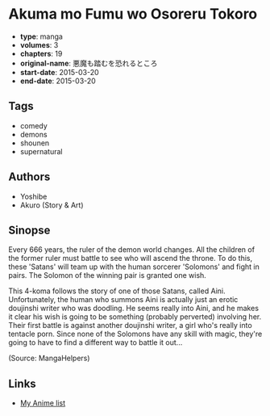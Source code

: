 # Akuma mo Fumu wo Osoreru Tokoro

-   **type**: manga
-   **volumes**: 3
-   **chapters**: 19
-   **original-name**: 悪魔も踏むを恐れるところ
-   **start-date**: 2015-03-20
-   **end-date**: 2015-03-20

## Tags

-   comedy
-   demons
-   shounen
-   supernatural

## Authors

-   Yoshibe
-   Akuro (Story & Art)

## Sinopse

Every 666 years, the ruler of the demon world changes. All the children of the former ruler must battle to see who will ascend the throne. To do this, these 'Satans' will team up with the human sorcerer 'Solomons' and fight in pairs. The Solomon of the winning pair is granted one wish.

This 4-koma follows the story of one of those Satans, called Aini. Unfortunately, the human who summons Aini is actually just an erotic doujinshi writer who was doodling. He seems really into Aini, and he makes it clear his wish is going to be something (probably perverted) involving her. Their first battle is against another doujinshi writer, a girl who's really into tentacle porn. Since none of the Solomons have any skill with magic, they're going to have to find a different way to battle it out...

(Source: MangaHelpers)

## Links

-   [My Anime list](https://myanimelist.net/manga/89559/Akuma_mo_Fumu_wo_Osoreru_Tokoro)

